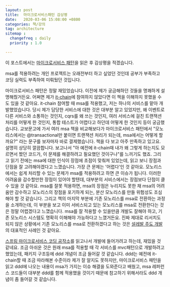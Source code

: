 ```yaml
---
layout: post
title:  마이크로서비스패턴 감상평
date:   2020-03-06 15:08:00 +0800
categories: 책/강의
tag: architecture 
sitemap :
  changefreq : daily
  priority : 1.0

---
```


이 포스트에서는  [마이크로서비스 패턴](https://book.naver.com/bookdb/book_detail.nhn?bid=16214502)을 읽은 후 감상평을 적겠습니다.

msa를 적용하려는 개인 프로젝트는 오래전부터 하고 싶었던 것인데 공부가 부족하고 코딩 실력도 부족하여 미뤄뒀던 것입니다.

마이크로서비스 패턴은 정말 재밌었습니다. 이전에 제가 궁금해하던 것들을 명쾌하게 설명해줬거든요. 어쩌면 제가 [it-chain](https://github.com/de-labtory/it-chain)에 참여하지 않았다면 이 책을 이해하지 못했을 수도 있을 것 같아요. it-chain 참여할 때 msa를 적용했고, 저는 하나의 서비스를 맡아 개발했었습니다. 당시 제가 담당한 서비스에 대한 것은 대부분 알고 있었지만, 왜 이벤트로 다른 서비스와 소통하는 것인지, cqrs를 왜 쓰는 것인지, 여러 서비스에 걸친 트랜잭션 처리를 어떻게 한 것인지, 통합 테스트가 어렵다고 하던데 어떻게 한 것인지 등이 궁금했습니다. 교보문고에 가서 여러 msa 책을 비교해보다가 마이크로서비스 패턴에서 "모노리스에서는 @transactional만 붙이면 트랜잭션 처리가 되는데, msa에서는 어떻게 할까요?" 라는 문구를 보자마자 바로 결제했습니다. 책을 다 보고 아주 만족하고 있고요. 설명히 상당히 깔끔합니다. 보고나서 "아 예전에 it-chain때 내가 왜 그렇게 하는지도 모르면서 짰던 코드가, 이 문제를 해결하려고 필요했던 것이구나"를 느끼기도 했죠. 그리고 읽기 전에는 msa에 대한 인식이 장점에 초점이 맞춰져 있었는데, 읽고 보니 장점과 단점을 잘 고려해야겠다고 느꼈습니다. 가장 큰 문제는 '어렵다'인 것 같아요. 모노리스에서는 쉽게 처리할 수 있는 문제가 msa를 적용하려고 하면 큰 이슈가 됩니다. 이러한 어려움을 감수할만한 장점이 있어야 할텐데, 대부분의 서비스에서는 장점보다 단점이 클 수 있을 것 같아요. msa를 잘못 적용하면, msa의 장점은 누리지도 못한 채 msa의 어려움만 감수하고 모노리스의 장점을 포기하게 되는, 분산 모노리스를 만들 위험성도 조심해야 할 것 같습니다. 그리고 책의 마지막 부분에 기존 모노리스를 msa로 전환하는 과정을 소개하는데, 이 부분을 보고 이미 서비스되고 있는 모노리스를 msa로 전환한다는 것은 정말 어렵겠다고 느꼈습니다. msa를 잘 적용할 수 있을만큼 개발도 잘해야 하고, 기존 모노리스 시스템도 명확히 이해해야 가능하다고 느꼈거든요. 진짜 제대로 리서치도 되지 않은 상황에서 기존 모노리스를 msa로 전환하겠다고 하는 것은 [설레발 주도 개발](https://lazygyu.net/blog/hype_driven_development)의 대표적인 사례인 것 같아요. 

[스프링 마이크로서비스 코딩 공작소](https://book.naver.com/bookdb/book_detail.nhn?bid=14371209)를 읽고나서 개발에 들어가려고 하는데, 재밌을 것 같네요. 조금 아쉬운 것은 원래 msa를 적용할 때 각 서비스를 mvc패턴으로 개발하려고 했었는데, 패키지 구조등에 ddd 개념이 조금 들어갈 것 같습니다. ddd는 예전에 it-chain할 때 조금 따라해본 수준이라 제가 잘 알지도 못하지만, 마이크로서비스 패턴을 읽고 ddd에 나오는 내용이 msa가 가지는 이슈 해결을 도와준다고 배웠고, msa 레퍼런스 코드들이 대부분 ddd를 함께 적용했을 것이기 때문에 참고하기 위해서라도 ddd 개념이 좀 들어갈 것 같습니다.